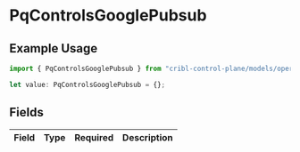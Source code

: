 # PqControlsGooglePubsub

## Example Usage

```typescript
import { PqControlsGooglePubsub } from "cribl-control-plane/models/operations";

let value: PqControlsGooglePubsub = {};
```

## Fields

| Field       | Type        | Required    | Description |
| ----------- | ----------- | ----------- | ----------- |